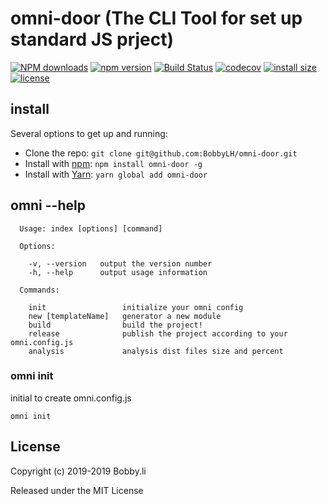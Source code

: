 # omni-door (The CLI Tool for set up standard JS prject)

[![NPM downloads](http://img.shields.io/npm/dm/omni-door.svg?style=flat-square)](https://www.npmjs.com/package/omni-door)
[![npm version](https://badge.fury.io/js/omni-door.svg)](https://badge.fury.io/js/omni-door)
[![Build Status](https://travis-ci.com/BobbyLH/omni-door.svg?branch=master)](https://travis-ci.com/BobbyLH/omni-door)
[![codecov](https://codecov.io/gh/BobbyLH/omni-door/branch/master/graph/badge.svg)](https://codecov.io/gh/BobbyLH/omni-door)
[![install size](https://packagephobia.now.sh/badge?p=omni-door)](https://packagephobia.now.sh/result?p=omni-door)
[![license](http://img.shields.io/npm/l/omni-door.svg)](https://github.com/BobbyLH/omni-door/blob/master/LICENSE)


## install
Several options to get up and running:

* Clone the repo: `git clone git@github.com:BobbyLH/omni-door.git`
* Install with [npm](https://www.npmjs.com/package/omni-door): `npm install omni-door -g`
* Install with [Yarn](https://yarnpkg.com/en/package/omni-door): `yarn global add omni-door`

## omni --help
```
  Usage: index [options] [command]

  Options:

    -v, --version   output the version number
    -h, --help      output usage information

  Commands:

    init                 initialize your omni config
    new [templateName]   generator a new module
    build                build the project!
    release              publish the project according to your omni.config.js
    analysis             analysis dist files size and percent

```

### omni init

initial to create omni.config.js
```
omni init
```


## License

Copyright (c) 2019-2019 Bobby.li

Released under the MIT License